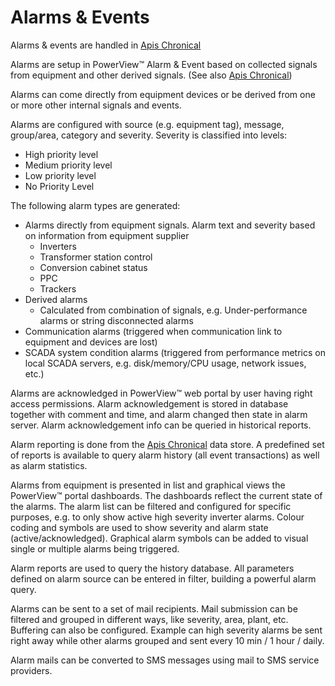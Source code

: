 # Alarms & Events

Alarms & events are handled in <a href="https://docs.prediktor.com/docs/foundation9/APIS_Chronical/APIS_Chronical.html" target="_blank">Apis Chronical</a>

Alarms are setup in PowerView™ Alarm & Event based on collected signals from equipment and other derived signals. (See also <a href="https://docs.prediktor.com/docs/foundation9/APIS_Chronical/APIS_Chronical.html" target="_blank">Apis Chronical</a>)

Alarms can come directly from equipment devices or be derived from one or more other internal signals and events. 

Alarms are configured with source (e.g. equipment tag), message, group/area, category and severity. Severity is classified into levels:
- High priority level
- Medium priority level
- Low priority level
- No Priority Level

The following alarm types are generated:
- Alarms directly from equipment signals. Alarm text and severity based on information from equipment supplier
    - Inverters
    - Transformer station control
    - Conversion cabinet status
    - PPC
    - Trackers
- Derived alarms
    - Calculated from combination of signals, e.g. Under-performance alarms or string disconnected alarms
- Communication alarms (triggered when communication link to equipment and devices are lost)
- SCADA system condition alarms (triggered from performance metrics on local SCADA servers, e.g. disk/memory/CPU usage, network issues, etc.)

Alarms are acknowledged in PowerView™ web portal by user having right access permissions. Alarm acknowledgement is stored in database together with comment and time, and alarm changed then state in alarm server. Alarm acknowledgement info can be queried in historical reports.

Alarm reporting is done from the <a href="https://docs.prediktor.com/docs/foundation9/APIS_Chronical/APIS_Chronical.html" target="_blank">Apis Chronical</a> data store. A predefined set of reports is available to query alarm history (all event transactions) as well as alarm statistics.

Alarms from equipment is presented in list and graphical views the PowerView™ portal dashboards. The dashboards reflect the current state of the alarms.
The alarm list can be filtered and configured for specific purposes, e.g. to only show active high severity inverter alarms. Colour coding and symbols are used to show severity and alarm state (active/acknowledged). Graphical alarm symbols can be added to visual single or multiple alarms being triggered.

Alarm reports are used to query the history database. All parameters defined on alarm source can be entered in filter, building a powerful alarm query.

Alarms can be sent to a set of mail recipients. Mail submission can be filtered and grouped in different ways, like severity, area, plant, etc. Buffering can also be configured. 
Example can high severity alarms be sent right away while other alarms grouped and sent every 10 min / 1 hour / daily.

Alarm mails can be converted to SMS messages using mail to SMS service providers.
